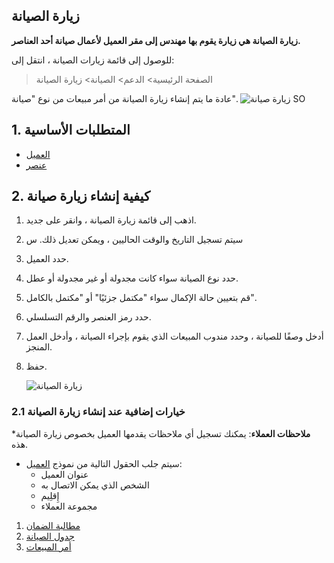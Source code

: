 ## زيارة الصيانة

**زيارة الصيانة هي زيارة يقوم بها مهندس إلى مقر العميل لأعمال صيانة أحد العناصر.**

للوصول إلى قائمة زيارات الصيانة ، انتقل إلى:

> الصفحة الرئيسية> الدعم> الصيانة> زيارة الصيانة

عادة ما يتم إنشاء زيارة الصيانة من أمر مبيعات من نوع "صيانة". ![زيارة صيانة SO](https://docs.erpnext.com/files/so-maintenance-visit.png)

## 1. المتطلبات الأساسية

* [العميل](https://docs.erpnext.com/docs/user/manual/en/CRM/customer)
* [عنصر](https://docs.erpnext.com/docs/v13/user/manual/en/stock/item)

## 2. كيفية إنشاء زيارة صيانة

1. اذهب إلى قائمة زيارة الصيانة ، وانقر على جديد.
2. سيتم تسجيل التاريخ والوقت الحاليين ، ويمكن تعديل ذلك. س
3. حدد العميل.
4. حدد نوع الصيانة سواء كانت مجدولة أو غير مجدولة أو عطل.
5. قم بتعيين حالة الإكمال سواء "مكتمل جزئيًا" أو "مكتمل بالكامل".
6. حدد رمز العنصر والرقم التسلسلي.
7. أدخل وصفًا للصيانة ، وحدد مندوب المبيعات الذي يقوم بإجراء الصيانة ، وأدخل العمل المنجز.
8. حفظ.
    
    ![زيارة الصيانة](https://docs.erpnext.com/files/maintenance-visit.png)
    

### 2.1 خيارات إضافية عند إنشاء زيارة الصيانة

***ملاحظات العملاء**: يمكنك تسجيل أي ملاحظات يقدمها العميل بخصوص زيارة الصيانة هذه.
* سيتم جلب الحقول التالية من نموذج [العميل](https://docs.erpnext.com/docs/v13/user/manual/en/CRM/customer):
    * عنوان العميل
    *   الشخص الذي يمكن الاتصال به
    *   إِقلِيم
    *   مجموعة العملاء

1. [مطالبة الضمان](https://docs.erpnext.com/docs/v13/user/manual/en/support/warranty-claim)
2. [جدول الصيانة](https://docs.erpnext.com/docs/v13/user/manual/en/support/maintenance-schedule)
3. [أمر المبيعات](https://docs.erpnext.com/docs/v13/user/manual/en/selling/sales-order)